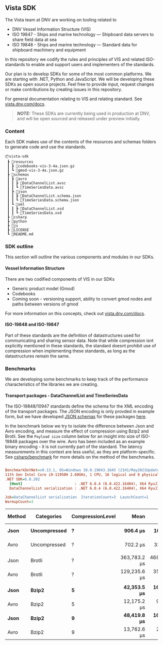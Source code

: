 ## Vista SDK

The Vista team at DNV are working on tooling related to
* DNV Vessel Information Structure (VIS)
* ISO 19847 - Ships and marine technology — Shipboard data servers to share field data at sea
* ISO 19848 - Ships and marine technology — Standard data for shipboard machinery and equipment

In this repository we codify the rules and principles of VIS and related ISO-standards to enable and support
users and implementers of the standards.

Our plan is to develop SDKs for some of the most common platforms. We are starting with .NET, Python and JavaScript.
We will be developing these SDKs as open source projects. Feel free to provide input, request changes or make contributions by creating issues in this repository.

For general documentation relating to VIS and relating standard. See [vista.dnv.com/docs](https://vista.dnv.com/docs).

> **_NOTE:_**  These SDKs are currently being used in production at DNV, and will be open sourced and released under preview initially.

### Content

Each SDK makes use of the contents of the resources and schemas folders to generate code and use the standards.

```
📦vista-sdk
 ┣ 📂resources
 ┃ ┣ 📜codebooks-vis-3-4a.json.gz
 ┃ ┗ 📜gmod-vis-3-4a.json.gz
 ┣ 📂schemas
 ┃ ┣ 📂avro
 ┃ ┃ ┣ 📜DataChannelList.avsc
 ┃ ┃ ┗ 📜TimeSeriesData.avsc
 ┃ ┣ 📂json
 ┃ ┃ ┣ 📜DataChannelList.schema.json
 ┃ ┃ ┗ 📜TimeSeriesData.schema.json
 ┃ ┗ 📂xml
 ┃ ┃ ┣ 📜DataChannelList.xsd
 ┃ ┃ ┗ 📜TimeSeriesData.xsd
 ┣ 📂csharp
 ┣ 📂python
 ┣ 📂js
 ┣ 📜LICENSE
 ┗ 📜README.md
```

### SDK outline

This section will outline the various components and modules in our SDKs.

#### Vessel Information Structure

There are two codified components of VIS in our SDKs

* Generic product model (Gmod)
* Codebooks
* Coming soon - versioning support, ability to convert gmod nodes and paths between versions of gmod

For more information on this concepts, check out [vista.dnv.com/docs](https://vista.dnv.com/docs).

#### ISO-19848 and ISO-19847

Part of these standards are the definition of datastructures used for communicating and sharing sensor data.
Note that while compression isnt explicitly mentioned in these standards, the standard doesnt prohibit use
of compression when implementing these standards, as long as the datastructures remain the same.

### Benchmarks

We are developing some benchmarks to keep track of the performance characteristics of the libraries we are creating.

#### Transport packages - DataChannelList and TimeSeriesData

The ISO-19848/10947 standards define the schema for the XML encoding of the transport packages.
The JSON encoding is only provded in example form, but we have developed [JSON schemas](https://json-schema.org/) for these packages [here](schemas/json/).

In the benchmark below we try to isolate the difference between Json and Avro encoding, and measure the effect of compression using Bzip2 and Brotli.
See the `Payload size` column below for an insight into size of ISO-19848 packages over the wire.
Avro has been included as an example binary encoding - it is not currently part of the standard.
The latency measurements in this context are less useful, as they are platform-specific.
See [csharp/benchmark](csharp/benchmark) for more details on the method of the benchmarks.

``` ini

BenchmarkDotNet=v0.13.1, OS=Windows 10.0.19043.1645 (21H1/May2021Update)
11th Gen Intel Core i9-11950H 2.60GHz, 1 CPU, 16 logical and 8 physical cores
.NET SDK=6.0.202
  [Host]                        : .NET 6.0.4 (6.0.422.16404), X64 RyuJIT
  DataChannelList serialization : .NET 6.0.4 (6.0.422.16404), X64 RyuJIT

Job=DataChannelList serialization  IterationCount=3  LaunchCount=1
WarmupCount=3

```
| Method |   Categories | CompressionLevel |         Mean |        Error |       StdDev | Payload size |
|------- |------------- |----------------- |-------------:|-------------:|-------------:|-------------:|
|   **Json** | **Uncompressed** |                **?** |     **906.4 μs** |     **106.4 μs** |      **5.83 μs** |    **285.92 KB** |
|   Avro | Uncompressed |                ? |     702.2 μs |     337.7 μs |     18.51 μs |    113.22 KB |
|        |              |                  |              |              |              |              |
|   Json |       Brotli |                ? | 363,783.2 μs | 468,803.0 μs | 25,696.67 μs |     18.31 KB |
|   Avro |       Brotli |                ? | 129,235.6 μs |  35,572.9 μs |  1,949.87 μs |     18.56 KB |
|        |              |                  |              |              |              |              |
|   **Json** |        **Bzip2** |                **5** |  **42,353.5 μs** |  **16,058.2 μs** |    **880.20 μs** |     **19.19 KB** |
|   Avro |        Bzip2 |                5 |  12,175.2 μs |   9,095.2 μs |    498.54 μs |      19.5 KB |
|   **Json** |        **Bzip2** |                **9** |  **48,419.8 μs** |  **16,895.3 μs** |    **926.09 μs** |     **19.19 KB** |
|   Avro |        Bzip2 |                9 |  13,762.6 μs |   2,310.1 μs |    126.62 μs |      19.5 KB |

